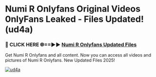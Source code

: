 # Numi R Onlyfans Original Videos 0nlyFans Leaked - Files Updated! (ud4a)

<h3>🔴 CLICK HERE 🌐==►► <a href="https://tinyurl.com/x26r9saj" rel="nofollow">Numi R Onlyfans Updated Files</a></h3>

Get Numi R Onlyfans and all content. Now you can access all videos and pictures of Numi R Onlyfans. New Updated Files 2025!

[![ud4a](https://i.imgur.com/LkgZPqh.gif)](https://tinyurl.com/x26r9saj)
